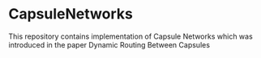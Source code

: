 # CapsuleNetworks
This repository contains implementation of Capsule Networks which was introduced in the paper Dynamic Routing Between Capsules 

